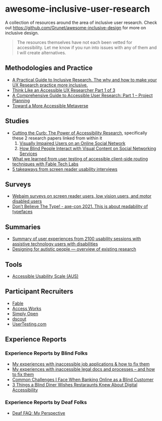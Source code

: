 # awesome-inclusive-user-research

A collection of resources around the area of inclusive user research. Check out https://github.com/Grunet/awesome-inclusive-design for more on inclusive design.

> The resources themselves have not each been vetted for accessibility. Let me know if you run into issues with any of them and I will create alternatives.

## Methodologies and Practice

- [A Practical Guide to Inclusive Research. The why and how to make your UX Research practice more inclusive.](https://medium.com/inclusive-research)
- [Think Like an Accessible UX Researcher Part 1 of 3](https://www.tpgi.com/think-like-an-accessible-ux-researcher-part-1-defining-your-research-problem/)
- [A Comprehensive Guide to Accessible User Research: Part 1 – Project Planning](https://dscout.com/people-nerds/accessible-user-research-1)
- [Toward a More Accessible Metaverse](https://medium.com/meta-research/toward-a-more-accessible-metaverse-a98684bb3f7e)

## Studies

- [Cutting the Curb: The Power of Accessibility Research](https://medium.com/meta-research/cutting-the-curb-the-power-of-accessibility-research-939f7fa7168), specifically these 2 research papers linked from within it
   1. [Visually Impaired Users on an Online Social Network](https://research.facebook.com/publications/visually-impaired-users-on-an-online-social-network/)
   2. [How Blind People Interact with Visual Content on Social Networking Services](https://research.facebook.com/publications/how-blind-people-interact-with-visual-content-on-social-networking-services/)
- [What we learned from user testing of accessible client-side routing techniques with Fable Tech Labs](https://www.gatsbyjs.com/blog/2019-07-11-user-testing-accessible-client-routing/)
- [5 takeaways from screen reader usability interviews](https://jessbudd.com/blog/screen-reader-usability-testing-observations/)

## Surveys

- [Webaim surveys on screen reader users, low vision users, and motor disabled users](https://webaim.org/projects/)
- [Don’t Believe The Type! - axe-con 2021. This is about readability of typefaces](https://youtu.be/h8IOqUl1zII)

## Summaries

- [Summary of user experiences from 2100 usability sessions with assistive technology users with disabilities](https://makeitfable.com/article/usability-testing-benchmarking-accessibility-a-year-in-review/)
- [Designing for autistic people — overview of existing research](https://uxdesign.cc/designing-for-autistic-people-overview-of-existing-research-d6f6dc20710e)

## Tools

- [Accessible Usability Scale (AUS)](https://makeitfable.com/accessible-usability-scale/)

## Participant Recruiters

- [Fable](https://makeitfable.com/)
- [Access Works](https://access-works.com/)
- [Simply Open](https://www.simplyopen.io/)
- [dscout](https://dscout.com/)
- [UserTesting.com](https://www.usertesting.com/)

## Experience Reports

### Experience Reports by Blind Folks

- [My experiences with inaccessible job applications & how to fix them](https://www.deque.com/blog/my-experiences-with-inaccessible-job-applications-how-to-fix-them/)
- [My experiences with inaccessible legal docs and processes – and how to fix them](https://www.deque.com/blog/inaccessible-legal-docs-esign-processes/)
- [Common Challenges I Face When Banking Online as a Blind Customer](https://blog.usablenet.com/common-challenges-i-face-when-banking-online-as-a-blind-customer)
- [3 Things a Blind Diner Wishes Restaraunts Knew About Digital Accessibility](https://blog.usablenet.com/3-things-a-blind-diner-wishes-restaurants-knew-about-digital-accessibility)

### Experience Reports by Deaf Folks

- [Deaf FAQ: My Perspective](https://meryl.net/deaf-frequently-asked-questions/)


